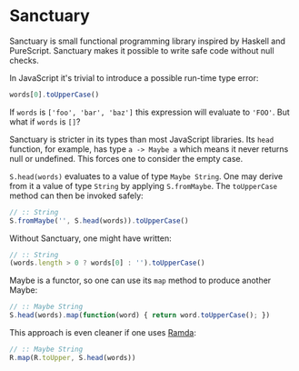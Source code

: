 # Sanctuary

Sanctuary is small functional programming library inspired by Haskell and
PureScript. Sanctuary makes it possible to write safe code without null checks.

In JavaScript it's trivial to introduce a possible run-time type error:

```javascript
words[0].toUpperCase()
```

If `words` is `['foo', 'bar', 'baz']` this expression will evaluate to `'FOO'`.
But what if `words` is `[]`?

Sanctuary is stricter in its types than most JavaScript libraries. Its `head`
function, for example, has type `a -> Maybe a` which means it never returns
null or undefined. This forces one to consider the empty case.

`S.head(words)` evaluates to a value of type `Maybe String`. One may derive
from it a value of type `String` by applying `S.fromMaybe`. The `toUpperCase`
method can then be invoked safely:

```javascript
// :: String
S.fromMaybe('', S.head(words)).toUpperCase()
```

Without Sanctuary, one might have written:

```javascript
// :: String
(words.length > 0 ? words[0] : '').toUpperCase()
```

Maybe is a functor, so one can use its `map` method to produce another Maybe:

```javascript
// :: Maybe String
S.head(words).map(function(word) { return word.toUpperCase(); })
```

This approach is even cleaner if one uses [Ramda][1]:

```javascript
// :: Maybe String
R.map(R.toUpper, S.head(words))
```


[1]: http://ramdajs.com/
